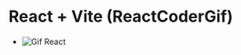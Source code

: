 # React + Vite (ReactCoderGif)


- ![Gif React](https://github.com/Emisegura1999/React_Coder/assets/142444908/f27424e8-a37c-453a-98f1-e04c276c2b32)
